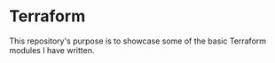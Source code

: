 # Terraform
This repository's purpose is to showcase some of the basic Terraform modules I have written.